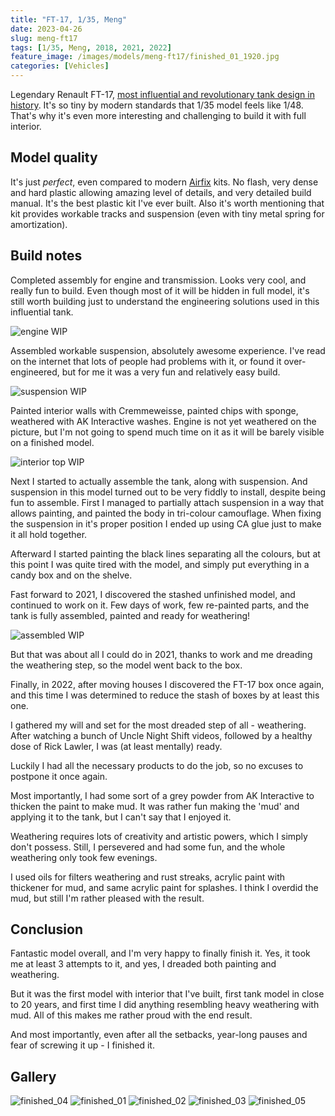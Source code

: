 ```yaml
---
title: "FT-17, 1/35, Meng"
date: 2023-04-26
slug: meng-ft17
tags: [1/35, Meng, 2018, 2021, 2022]
feature_image: /images/models/meng-ft17/finished_01_1920.jpg
categories: [Vehicles]
---
```


Legendary Renault FT-17, [most influential and revolutionary tank design in history](https://en.wikipedia.org/wiki/Renault_FT).
It's so tiny by modern standards that 1/35 model feels like 1/48. That's why it's even more interesting and challenging to build it with full interior.

## Model quality
It's just *perfect*, even compared to modern [Airfix](/tags/airfix) kits. No flash, very dense and hard plastic allowing amazing level of details, and very detailed build manual.
It's the best plastic kit I've ever built. Also it's worth mentioning that kit provides workable tracks and suspension (even with tiny metal spring for amortization).

## Build notes

Completed assembly for engine and transmission. Looks very cool, and really fun to build. Even though most of it will be hidden in full model, it's still worth building just to understand the engineering solutions used in this influential tank.

![engine WIP](/images/models/meng-ft17/00_engine_wip_1920.jpg)

Assembled workable suspension, absolutely awesome experience.
I've read on the internet that lots of people had problems with it, or found it over-engineered, but for me it was a very fun and relatively easy build.

![suspension WIP](/images/models/meng-ft17/01_suspension_wip_1920.jpg)

Painted interior walls with Cremmeweisse, painted chips with sponge, weathered with AK Interactive washes.
Engine is not yet weathered on the picture, but I'm not going to spend much time on it as it will be barely visible on a finished model.

![interior top WIP](/images/models/meng-ft17/03_interior_top_wip_1920.jpg)

Next I started to actually assemble the tank, along with suspension. And suspension in this model turned out to be very fiddly to install,
despite being fun to assemble. First I managed to partially attach suspension in a way that allows painting, and painted the body in tri-colour
camouflage. When fixing the suspension in it's proper position I ended up using CA glue just to make it all hold together.

Afterward I started painting the black lines separating all the colours, but at this point I was quite tired with the model, and simply put everything in a candy box and on the shelve.

Fast forward to 2021, I discovered the stashed unfinished model, and continued to work on it.
Few days of work, few re-painted parts, and the tank is fully assembled, painted and ready for weathering!

![assembled WIP](/images/models/meng-ft17/04_assembled_wip_1920.jpg)

But that was about all I could do in 2021, thanks to work and me dreading the weathering step, so the model went back to the box.

Finally, in 2022, after moving houses I discovered the FT-17 box once again, and this time I was determined to reduce the stash of boxes by at least this one.

I gathered my will and set for the most dreaded step of all - weathering.
After watching a bunch of Uncle Night Shift videos, followed by a healthy dose of Rick Lawler, I was (at least mentally) ready.

Luckily I had all the necessary products to do the job, so no excuses to postpone it once again.

Most importantly, I had some sort of a grey powder from AK Interactive to thicken the paint to make mud.
It was rather fun making the 'mud' and applying it to the tank, but I can't say that I enjoyed it.

Weathering requires lots of creativity and artistic powers, which I simply don't possess.
Still, I persevered and had some fun, and the whole weathering only took few evenings.

I used oils for filters weathering and rust streaks, acrylic paint with thickener for mud, and same acrylic paint for splashes.
I think I overdid the mud, but still I'm rather pleased with the result.

## Conclusion
Fantastic model overall, and I'm very happy to finally finish it.
Yes, it took me at least 3 attempts to it, and yes, I dreaded both painting and weathering.

But it was the first model with interior that I've built, first tank model in close to 20 years, and first time I did anything resembling heavy weathering with mud.
All of this makes me rather proud with the end result.

And most importantly, even after all the setbacks, year-long pauses and fear of screwing it up - I finished it.

## Gallery

![finished_04](/images/models/meng-ft17/finished_04_1920.jpg)
![finished_01](/images/models/meng-ft17/finished_01_1920.jpg)
![finished_02](/images/models/meng-ft17/finished_02_1920.jpg)
![finished_03](/images/models/meng-ft17/finished_03_1920.jpg)
![finished_05](/images/models/meng-ft17/finished_05_1920.jpg)
